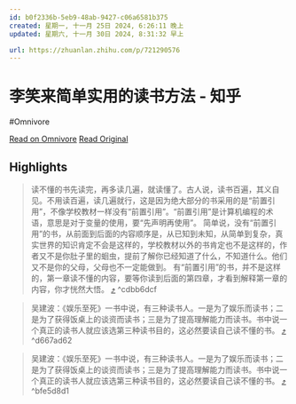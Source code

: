 ```yaml
---
id: b0f2336b-5eb9-48ab-9427-c06a6581b375
created: 星期一, 十一月 25日 2024, 6:26:11 晚上
updated: 星期六, 十一月 30日 2024, 8:31:32 早上

url: https://zhuanlan.zhihu.com/p/721290576
---
```


# 李笑来简单实用的读书方法 - 知乎
#Omnivore

[Read on Omnivore](https://omnivore.app/me/-19362d89cba)
[Read Original](https://zhuanlan.zhihu.com/p/721290576)

## Highlights

> 读不懂的书先读完，再多读几遍，就读懂了。古人说，读书百遍，其义自见。不用读百遍，读几遍就行，这是因为绝大部分的书采用的是“前置引用”，不像学校教材一样没有“前置引用”。“前置引用”是计算机编程的术语，意思是对于变量的使用，要“先声明再使用”。
> 简单说，没有“前置引用”的书，从前面到后面的内容顺序是，从已知到未知，从简单到复杂，真实世界的知识肯定不会是这样的，学校教材以外的书肯定也不是这样的，作者又不是你肚子里的蛔虫，提前了解你已经知道了什么，不知道什么。他们又不是你的父母，父母也不一定能做到。
> 有“前置引用”的书，并不是这样的，第一章读不懂的内容，要等你读到后面的第四章，才看到解释第一章的内容，你才恍然大悟。 [⤴️](https://omnivore.app/me/-19362d89cba#cdbb6dcf-0e08-49fc-91b6-47e2ebc4707f)  ^cdbb6dcf

> 吴建波：《娱乐至死》一书中说，有三种读书人。一是为了娱乐而读书；二是为了获得饭桌上的谈资而读书；三是为了提高理解能力而读书。书中说一个真正的读书人就应该选第三种读书目的，这必然要读自己读不懂的书。 [⤴️](https://omnivore.app/me/-19362d89cba#d667ad62-2206-4145-8e5a-4a411cdb5e3d)  ^d667ad62

> 吴建波：《娱乐至死》一书中说，有三种读书人。一是为了娱乐而读书；二是为了获得饭桌上的谈资而读书；三是为了提高理解能力而读书。书中说一个真正的读书人就应该选第三种读书目的，这必然要读自己读不懂的书。 [⤴️](https://omnivore.app/me/-19362d89cba#bfe5d8d1-eb79-41a2-ad4c-6d235b7c8373)  ^bfe5d8d1

